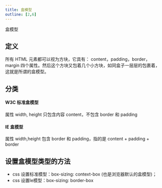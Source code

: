 ```yaml
---
title: 盒模型
outline: [2,6]
---
```


盒模型

## 定义

所有 HTML 元素都可以视为方块，它具有： content，padding，border，margin 四个属性。然后这个方块又包着几个小方块，如同盒子一层层的包裹着，这就是所谓的盒模型。

## 分类

#### W3C 标准盒模型

属性 width, height 只包含内容 content，不包含 border 和 padding

#### IE 盒模型

属性 width,height 包含 border 和 padding，指的是 content + padding + border

## 设置盒模型类型的方法

- css 设置标准模型：box-sizing: context-box (也是浏览器默认的盒模型)；
- css 设置Ie模型：box-sizing: border-box

